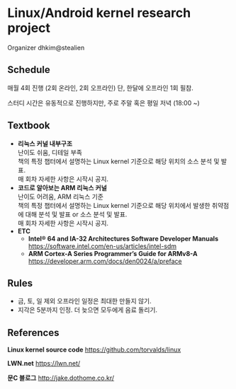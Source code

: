 # Linux/Android kernel research project

Organizer dhkim@stealien



## Schedule

매월 4회 진행 (2회 온라인, 2회 오프라인)
단, 한달에 오프라인 1회 필참.

스터디 시간은 유동적으로 진행하지만, 주로 주말 혹은 평일 저녁 (18:00 ~)



## Textbook

* **리눅스 커널 내부구조**  
  난이도 쉬움, 디테일 부족  
  책의 특정 챕터에서 설명하는 Linux kernel 기준으로 해당 위치의 소스 분석 및 발표.  
  매 회차 자세한 사항은 시작시 공지.
* **코드로 알아보는 ARM 리눅스 커널**  
  난이도 어려움, ARM 리눅스 기준  
  책의 특정 챕터에서 설명하는 Linux kernel 기준으로 해당 위치에서 발생한 취약점에 대해 분석 및 발표 or 소스 분석 및 발표.  
  매 회차 자세한 사항은 시작시 공지.
* **ETC**
  * **Intel® 64 and IA-32 Architectures Software Developer Manuals**   
    <https://software.intel.com/en-us/articles/intel-sdm>
  * **ARM Cortex-A Series Programmer’s Guide for ARMv8-A**  
    <https://developer.arm.com/docs/den0024/a/preface>



## Rules

* 금, 토, 일 제외 오프라인 일정은 최대한 만들지 않기.
* 지각은 5분까지 인정. 더 늦으면 모두에게 음료 돌리기.



## References

**Linux kernel source code**
<https://github.com/torvalds/linux>

**LWN.net**
<https://lwn.net/>

**문C 블로그**
<http://jake.dothome.co.kr/>